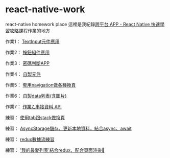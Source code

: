 # react-native-work
react-native homework place
這裡是我紀錄[跨平台 APP - React Native 快速學習攻略](https://hahow.in/courses/5dbe90cfa4b1c600214d0ab5/main)課程作業的地方

作業1： [TextInput元件應用](https://github.com/hsiaomingcheng/react-native-work/tree/feature/200903/homework_1/chris)

作業2： [按鈕組件應用](https://github.com/hsiaomingcheng/react-native-work/tree/feature/200903/homework_2/chris)

作業3： [密碼判斷APP](https://github.com/hsiaomingcheng/react-native-work/tree/feature/200903/homework_3/chris)

作業4： [自製元件](https://github.com/hsiaomingcheng/react-native-work/tree/feature/200904/homework_4/chris)

作業5： [套用navigation做各種換頁](https://github.com/hsiaomingcheng/react-native-work/tree/feature/200907/homework_5/chris)

作業6： [自製data列表(含圖片)](https://github.com/hsiaomingcheng/react-native-work/tree/feature/200909/homework_6/chris)

作業7： [作業7_串接資料 API](https://github.com/hsiaomingcheng/react-native-work/tree/feature/200916/homework_7/chris)

練習： [使用tab跟stack做換頁](https://github.com/hsiaomingcheng/react-native-work/tree/feature/200904/pratice_navgation/chris)

練習： [AsyncStorage儲存、更新本地資料，結合async、await](https://github.com/hsiaomingcheng/react-native-work/tree/feature/200909/pratice_storage/chris)

練習： [redux數據流練習](https://github.com/hsiaomingcheng/react-native-work/tree/feature/200910/pratice_redux/chris)

練習： ['我的最愛列表'結合redux，配合頁面渲染](https://github.com/hsiaomingcheng/react-native-work/tree/feature/200929/practice_addFavorite/chris)